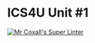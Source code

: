 # ICS4U Unit #1

[![Mr Coxall's Super Linter](https://github.com/ICS4U-Templates/ICS4U-Unit1-Aidan-Burt/workflows/Mr%20Coxall's%20Super%20Linter/badge.svg)](https://github.com/ICS4U-Templates/ICS4U-Unit1-Aidan-Burt/actions/)
